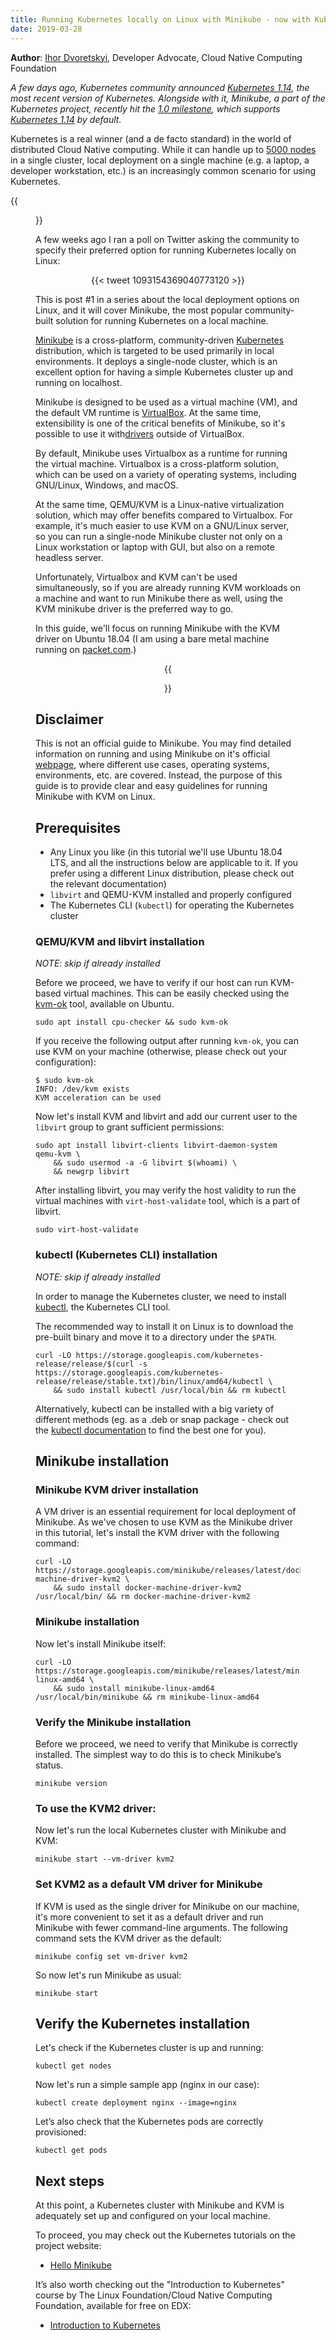 ```yaml
---                                           
title: Running Kubernetes locally on Linux with Minikube - now with Kubernetes 1.14 support.                                                           
date: 2019-03-28                                  
---
```


**Author**: [Ihor Dvoretskyi](https://twitter.com/idvoretskyi), Developer Advocate, Cloud Native Computing Foundation

*A few days ago, Kubernetes community announced [Kubernetes 1.14](https://kubernetes.io/blog/2019/03/25/kubernetes-1-14-release-announcement/), the most recent version of Kubernetes. Alongside with it, Minikube, a part of the Kubernetes project, recently hit the [1.0 milestone](https://github.com/kubernetes/minikube/releases/tag/v1.0.0), which supports [Kubernetes 1.14](https://kubernetes.io/blog/2019/03/25/kubernetes-1-14-release-announcement/) by default.*

Kubernetes is a real winner (and a de facto standard) in the world of distributed Cloud Native computing. While it can handle up to [5000 nodes](https://kubernetes.io/blog/2017/03/scalability-updates-in-kubernetes-1.6) in a single cluster, local deployment on a single machine (e.g. a laptop, a developer workstation, etc.) is an increasingly common scenario for using Kubernetes.

{{<figure width="600" link="https://unsplash.com/photos/UGKfiS5CcZI">}}

A few weeks ago I ran a poll on Twitter asking the community to specify their preferred option for running Kubernetes locally on Linux:

<center>{{< tweet 1093154369040773120 >}}</center>

This is post #1 in a series about the local deployment options on Linux, and it will cover Minikube, the most popular community-built solution for running Kubernetes on a local machine.

[Minikube](https://github.com/kubernetes/minikube) is a cross-platform, community-driven [Kubernetes](https://kubernetes.io/) distribution, which is targeted to be used primarily in local environments. It deploys a single-node cluster, which is an excellent option for having a simple Kubernetes cluster up and running on localhost.

Minikube is designed to be used as a virtual machine (VM), and the default VM runtime is [VirtualBox](https://www.virtualbox.org/). At the same time, extensibility is one of the critical benefits of Minikube, so it's possible to use it with[drivers](https://github.com/kubernetes/minikube/blob/master/docs/drivers.md) outside of VirtualBox.

By default, Minikube uses Virtualbox as a runtime for running the virtual machine. Virtualbox is a cross-platform solution, which can be used on a variety of operating systems, including GNU/Linux, Windows, and macOS.

At the same time, QEMU/KVM is a Linux-native virtualization solution, which may offer benefits compared to Virtualbox. For example, it's much easier to use KVM on a GNU/Linux server, so you can run a single-node Minikube cluster not only on a Linux workstation or laptop with GUI, but also on a remote headless server.

Unfortunately, Virtualbox and KVM can't be used simultaneously, so if you are already running KVM workloads on a machine and want to run Minikube there as well, using the KVM minikube driver is the preferred way to go.

In this guide, we'll focus on running Minikube with the KVM driver on Ubuntu 18.04 (I am using a bare metal machine running on [packet.com](https://www.packet.com).)

<center>{{<figure width="600" src="/images/blog/2019-03-28-running-kubernetes-locally-on-linux-with-minikube/module_01_cluster.png" caption="Minikube architecture (source: kubernetes.io)">}}</center>

## Disclaimer

This is not an official guide to Minikube. You may find detailed information on running and using Minikube on it's official [webpage](https://github.com/kubernetes/minikube), where different use cases, operating systems, environments, etc. are covered. Instead, the purpose of this guide is to provide clear and easy guidelines for running Minikube with KVM on Linux.

## Prerequisites

-	Any Linux you like (in this tutorial we'll use Ubuntu 18.04 LTS, and all the instructions below are applicable to it. If you prefer using a different Linux distribution, please check out the relevant documentation)
-	`libvirt` and QEMU-KVM installed and properly configured
-	The Kubernetes CLI (`kubectl`) for operating the Kubernetes cluster

### QEMU/KVM and libvirt installation

*NOTE: skip if already installed*

Before we proceed, we have to verify if our host can run KVM-based virtual machines. This can be easily checked using the [kvm-ok](https://manpages.ubuntu.com/manpages/bionic/man1/kvm-ok.1.html) tool, available on Ubuntu.

```shell
sudo apt install cpu-checker && sudo kvm-ok
```
If you receive the following output after running `kvm-ok`, you can use KVM on your machine (otherwise, please check out your configuration):

```shell
$ sudo kvm-ok
INFO: /dev/kvm exists
KVM acceleration can be used
```

Now let's install KVM and libvirt and add our current user to the `libvirt` group to grant sufficient permissions:

```shell
sudo apt install libvirt-clients libvirt-daemon-system qemu-kvm \
    && sudo usermod -a -G libvirt $(whoami) \
    && newgrp libvirt
```

After installing libvirt, you may verify the host validity to run the virtual machines with `virt-host-validate` tool, which is a part of libvirt.

```shell
sudo virt-host-validate
```

### kubectl (Kubernetes CLI) installation

*NOTE: skip if already installed*

In order to manage the Kubernetes cluster, we need to install [kubectl](https://kubernetes.io/docs/reference/kubectl/overview/), the Kubernetes CLI tool.

The recommended way to install it on Linux is to download the pre-built binary and move it to a directory under the `$PATH`.

```shell
curl -LO https://storage.googleapis.com/kubernetes-release/release/$(curl -s https://storage.googleapis.com/kubernetes-release/release/stable.txt)/bin/linux/amd64/kubectl \
    && sudo install kubectl /usr/local/bin && rm kubectl
```

Alternatively, kubectl can be installed with a big variety of different methods (eg. as a .deb or snap package - check out the [kubectl documentation](https://kubernetes.io/docs/tasks/tools/install-kubectl/) to find the best one for you).

## Minikube installation


### Minikube KVM driver installation

A VM driver is an essential requirement for local deployment of Minikube. As we've chosen to use KVM as the Minikube driver in this tutorial, let's install the KVM driver with the following command:

```shell
curl -LO https://storage.googleapis.com/minikube/releases/latest/docker-machine-driver-kvm2 \
    && sudo install docker-machine-driver-kvm2 /usr/local/bin/ && rm docker-machine-driver-kvm2
```

### Minikube installation

Now let's install Minikube itself:

```shell
curl -LO https://storage.googleapis.com/minikube/releases/latest/minikube-linux-amd64 \
    && sudo install minikube-linux-amd64 /usr/local/bin/minikube && rm minikube-linux-amd64
```

### Verify the Minikube installation

Before we proceed, we need to verify that Minikube is correctly installed. The simplest way to do this is to check Minikube’s status.

```shell
minikube version
```

### To use the KVM2 driver:

Now let's run the local Kubernetes cluster with Minikube and KVM:

```shell
minikube start --vm-driver kvm2
```

### Set KVM2 as a default VM driver for Minikube

If KVM is used as the single driver for Minikube on our machine, it's more convenient to set it as a default driver and run Minikube with fewer command-line arguments. The following command sets the KVM driver as the default:

```shell
minikube config set vm-driver kvm2
```

So now let's run Minikube as usual:

```shell
minikube start
```

## Verify the Kubernetes installation

Let's check if the Kubernetes cluster is up and running:

```shell
kubectl get nodes
```

Now let's run a simple sample app (nginx in our case):

```shell
kubectl create deployment nginx --image=nginx
```

Let’s also check that the Kubernetes pods are correctly provisioned:

```shell
kubectl get pods
```

## Next steps

At this point,  a Kubernetes cluster with Minikube and KVM is adequately set up and configured on your local machine.

To proceed, you may check out the Kubernetes tutorials on the project website:

-	[Hello Minikube](https://kubernetes.io/docs/tutorials/hello-minikube/)

It’s also worth checking out the "Introduction to Kubernetes" course by The Linux Foundation/Cloud Native Computing Foundation, available for free on EDX:

-	[Introduction to Kubernetes](https://www.edx.org/course/introduction-to-kubernetes#)
